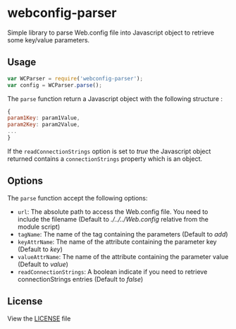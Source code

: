 # webconfig-parser

Simple library to parse Web.config file into Javascript object to retrieve some key/value parameters.

## Usage

```javascript
var WCParser = require('webconfig-parser');
var config = WCParser.parse();
```

The <code>parse</code> function return a Javascript object with the following structure :
```javascript
{
param1Key: param1Value,
param2Key: param2Value,
...
}
```

If the <code>readConnectionStrings</code> option is set to _true_ the Javascript object returned contains a <code>connectionStrings</code> property which is an object.

## Options

The <code>parse</code> function accept the following options:
* <code>url</code>: The absolute path to access the Web.config file. You need to include the filename (Default to *./../../Web.config* relative from the module script)
* <code>tagName</code>: The name of the tag containing the parameters (Default to *add*)
* <code>keyAttrName</code>: The name of the attribute containing the parameter key (Default to *key*)
* <code>valueAttrName</code>: The name of the attribute containing the parameter value (Default to *value*)
* <code>readConnectionStrings</code>: A boolean indicate if you need to retrieve connectionStrings entries (Default to *false*)

## License

View the [LICENSE](https://github.com/AAudusseau/webconfig-parser/blob/master/LICENSE) file